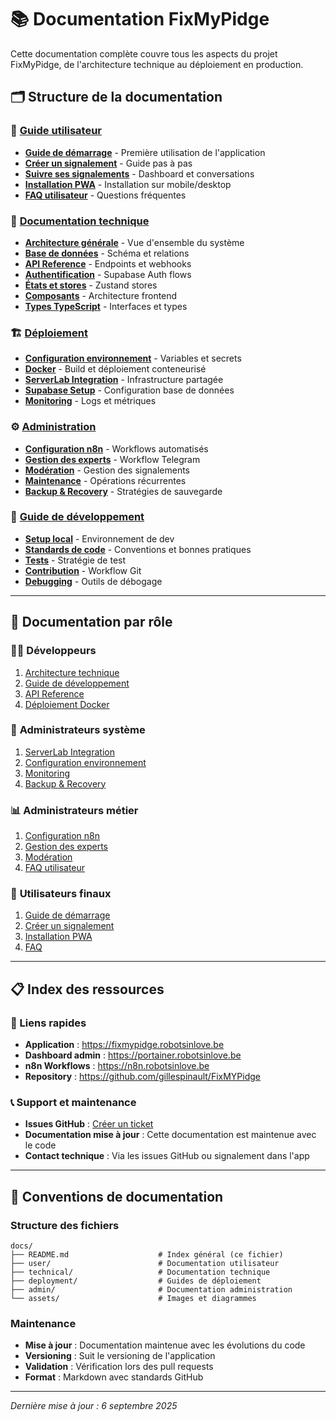 # 📚 Documentation FixMyPidge

Cette documentation complète couvre tous les aspects du projet FixMyPidge, de l'architecture technique au déploiement en production.

## 🗂️ Structure de la documentation

### 📖 [Guide utilisateur](./user/)
- **[Guide de démarrage](./user/getting-started.md)** - Première utilisation de l'application
- **[Créer un signalement](./user/creating-reports.md)** - Guide pas à pas
- **[Suivre ses signalements](./user/tracking-reports.md)** - Dashboard et conversations
- **[Installation PWA](./user/pwa-installation.md)** - Installation sur mobile/desktop
- **[FAQ utilisateur](./user/faq.md)** - Questions fréquentes

### 🔧 [Documentation technique](./technical/)
- **[Architecture générale](./technical/architecture.md)** - Vue d'ensemble du système
- **[Base de données](./technical/database.md)** - Schéma et relations
- **[API Reference](./technical/api.md)** - Endpoints et webhooks
- **[Authentification](./technical/authentication.md)** - Supabase Auth flows
- **[États et stores](./technical/state-management.md)** - Zustand stores
- **[Composants](./technical/components.md)** - Architecture frontend
- **[Types TypeScript](./technical/types.md)** - Interfaces et types

### 🏗️ [Déploiement](./deployment/)
- **[Configuration environnement](./deployment/environment.md)** - Variables et secrets
- **[Docker](./deployment/docker.md)** - Build et déploiement conteneurisé
- **[ServerLab Integration](./deployment/serverlab.md)** - Infrastructure partagée
- **[Supabase Setup](./deployment/supabase.md)** - Configuration base de données
- **[Monitoring](./deployment/monitoring.md)** - Logs et métriques

### ⚙️ [Administration](./admin/)
- **[Configuration n8n](./admin/n8n-setup.md)** - Workflows automatisés
- **[Gestion des experts](./admin/expert-management.md)** - Workflow Telegram
- **[Modération](./admin/moderation.md)** - Gestion des signalements
- **[Maintenance](./admin/maintenance.md)** - Opérations récurrentes
- **[Backup & Recovery](./admin/backup.md)** - Stratégies de sauvegarde

### 🚀 [Guide de développement](./technical/development.md)
- **[Setup local](./technical/development.md#setup-local)** - Environnement de dev
- **[Standards de code](./technical/development.md#standards)** - Conventions et bonnes pratiques
- **[Tests](./technical/development.md#tests)** - Stratégie de test
- **[Contribution](./technical/development.md#contribution)** - Workflow Git
- **[Debugging](./technical/development.md#debugging)** - Outils de débogage

---

## 🎯 Documentation par rôle

### 👨‍💻 **Développeurs**
1. [Architecture technique](./technical/architecture.md)
2. [Guide de développement](./technical/development.md)
3. [API Reference](./technical/api.md)
4. [Déploiement Docker](./deployment/docker.md)

### 🔧 **Administrateurs système**
1. [ServerLab Integration](./deployment/serverlab.md)
2. [Configuration environnement](./deployment/environment.md)
3. [Monitoring](./deployment/monitoring.md)
4. [Backup & Recovery](./admin/backup.md)

### 📊 **Administrateurs métier**
1. [Configuration n8n](./admin/n8n-setup.md)
2. [Gestion des experts](./admin/expert-management.md)
3. [Modération](./admin/moderation.md)
4. [FAQ utilisateur](./user/faq.md)

### 👥 **Utilisateurs finaux**
1. [Guide de démarrage](./user/getting-started.md)
2. [Créer un signalement](./user/creating-reports.md)
3. [Installation PWA](./user/pwa-installation.md)
4. [FAQ](./user/faq.md)

---

## 📋 Index des ressources

### 🔗 Liens rapides
- **Application** : https://fixmypidge.robotsinlove.be
- **Dashboard admin** : https://portainer.robotsinlove.be
- **n8n Workflows** : https://n8n.robotsinlove.be
- **Repository** : https://github.com/gillespinault/FixMYPidge

### 📞 Support et maintenance
- **Issues GitHub** : [Créer un ticket](https://github.com/gillespinault/FixMYPidge/issues)
- **Documentation mise à jour** : Cette documentation est maintenue avec le code
- **Contact technique** : Via les issues GitHub ou signalement dans l'app

---

## 📝 Conventions de documentation

### Structure des fichiers
```
docs/
├── README.md                    # Index général (ce fichier)
├── user/                        # Documentation utilisateur
├── technical/                   # Documentation technique
├── deployment/                  # Guides de déploiement
├── admin/                       # Documentation administration
└── assets/                      # Images et diagrammes
```

### Maintenance
- **Mise à jour** : Documentation maintenue avec les évolutions du code
- **Versioning** : Suit le versioning de l'application
- **Validation** : Vérification lors des pull requests
- **Format** : Markdown avec standards GitHub

---

*Dernière mise à jour : 6 septembre 2025*